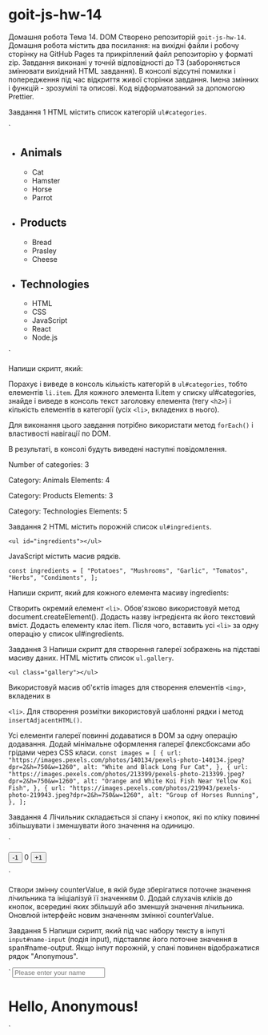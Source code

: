 # goit-js-hw-14

Домашня робота Тема 14. DOM Створено репозиторій `goit-js-hw-14`. Домашня робота
містить два посилання: на вихідні файли і робочу сторінку на GitHub Pages та
прикрiплений файл репозиторію у форматi zip. Завдання виконані у точній
відповідності до ТЗ (забороняється змінювати вихідний HTML завдання). В консолі
відсутні помилки і попередження під час відкриття живої сторінки завдання. Імена
змінних і функцій - зрозумілі та описові. Код відформатований за допомогою
Prettier.

Завдання 1 HTML містить список категорій `ul#categories`.

`<ul id="categories">

  <li class="item">
    <h2>Animals</h2>
    <ul>
      <li>Cat</li>
      <li>Hamster</li>
      <li>Horse</li>
      <li>Parrot</li>
    </ul>
  </li>
  <li class="item">
    <h2>Products</h2>
    <ul>
      <li>Bread</li>
      <li>Prasley</li>
      <li>Cheese</li>
    </ul>
  </li>
  <li class="item">
    <h2>Technologies</h2>
    <ul>
      <li>HTML</li>
      <li>CSS</li>
      <li>JavaScript</li>
      <li>React</li>
      <li>Node.js</li>
    </ul>
  </li>
</ul>`

Напиши скрипт, який:

Порахує і виведе в консоль кількість категорій в `ul#categories`, тобто
елементів `li.item`. Для кожного элемента li.item у списку ul#categories, знайде
і виведе в консоль текст заголовку елемента (тегу `<h2>`) і кількість елементів
в категорії (усіх `<li>`, вкладених в нього).

Для виконання цього завдання потрібно використати метод `forEach()` і
властивості навігації по DOM.

В результаті, в консолі будуть виведені наступні повідомлення.

Number of categories: 3

Category: Animals Elements: 4

Category: Products Elements: 3

Category: Technologies Elements: 5

Завдання 2 HTML містить порожній список `ul#ingredients`.

`<ul id="ingredients"></ul>`

JavaScript містить масив рядків.

`const ingredients = [ "Potatoes", "Mushrooms", "Garlic", "Tomatos", "Herbs", "Condiments", ];`

Напиши скрипт, який для кожного елемента масиву ingredients:

Створить окремий елемент `<li>`. Обов'язково використовуй метод
document.createElement(). Додасть назву інгредієнта як його текстовий вміст.
Додасть елементу клас item. Після чого, вставить усі `<li>` за одну операцію у
список ul#ingredients.

Завдання 3 Напиши скрипт для створення галереї зображень на підставі масиву
даних. HTML містить список `ul.gallery`.

`<ul class="gallery"></ul>`

Використовуй масив об'єктів images для створення елементів `<img>`, вкладених в

`<li>`. Для створення розмітки використовуй шаблонні рядки і метод
`insertAdjacentHTML()`.

Усі елементи галереї повинні додаватися в DOM за одну операцію додавання. Додай
мінімальне оформлення галереї флексбоксами або грідами через CSS класи.
`const images = [ { url: "https://images.pexels.com/photos/140134/pexels-photo-140134.jpeg?dpr=2&h=750&w=1260", alt: "White and Black Long Fur Cat", }, { url: "https://images.pexels.com/photos/213399/pexels-photo-213399.jpeg?dpr=2&h=750&w=1260", alt: "Orange and White Koi Fish Near Yellow Koi Fish", }, { url: "https://images.pexels.com/photos/219943/pexels-photo-219943.jpeg?dpr=2&h=750&w=1260", alt: "Group of Horses Running", }, ];`

Завдання 4 Лічильник складається зі спану і кнопок, які по кліку повинні
збільшувати і зменшувати його значення на одиницю.

`<div id="counter"> <button type="button" data-action="decrement">-1</button>
<span id="value">0</span>
<button type="button" data-action="increment">+1</button>

</div>`

Створи змінну counterValue, в якій буде зберігатися поточне значення лічильника
та ініціалізуй її значенням 0. Додай слухачів кліків до кнопок, всередині яких
збільшуй або зменшуй значення лічильника. Оновлюй інтерфейс новим значенням
змінної counterValue.

Завдання 5 Напиши скрипт, який під час набору тексту в інпуті `input#name-input`
(подія input), підставляє його поточне значення в span#name-output. Якщо інпут
порожній, у спані повинен відображатися рядок "Anonymous".

` <input type="text" id="name-input" placeholder="Please enter your name" />

<h1>Hello, <span id="name-output">Anonymous</span>!</h1>
`
